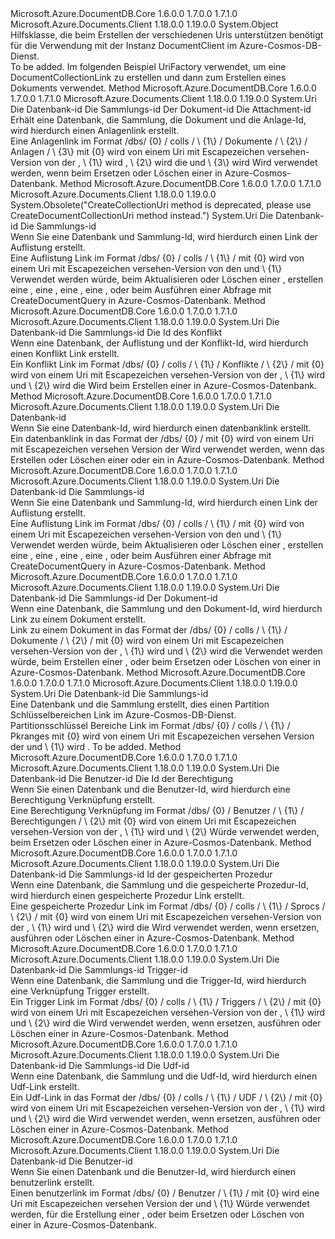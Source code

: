 <Type Name="UriFactory" FullName="Microsoft.Azure.Documents.Client.UriFactory">
  <TypeSignature Language="C#" Value="public static class UriFactory" />
  <TypeSignature Language="ILAsm" Value=".class public auto ansi abstract sealed beforefieldinit UriFactory extends System.Object" />
  <TypeSignature Language="DocId" Value="T:Microsoft.Azure.Documents.Client.UriFactory" />
  <TypeSignature Language="VB.NET" Value="Public Class UriFactory" />
  <TypeSignature Language="F#" Value="type UriFactory = class" />
  <AssemblyInfo>
    <AssemblyName>Microsoft.Azure.DocumentDB.Core</AssemblyName>
    <AssemblyVersion>1.6.0.0</AssemblyVersion>
    <AssemblyVersion>1.7.0.0</AssemblyVersion>
    <AssemblyVersion>1.7.1.0</AssemblyVersion>
  </AssemblyInfo>
  <AssemblyInfo>
    <AssemblyName>Microsoft.Azure.Documents.Client</AssemblyName>
    <AssemblyVersion>1.18.0.0</AssemblyVersion>
    <AssemblyVersion>1.19.0.0</AssemblyVersion>
  </AssemblyInfo>
  <Base>
    <BaseTypeName>System.Object</BaseTypeName>
  </Base>
  <Interfaces />
  <Docs>
    <summary>
            Hilfsklasse, die beim Erstellen der verschiedenen Uris unterstützen benötigt für die Verwendung mit der Instanz DocumentClient im Azure-Cosmos-DB-Dienst.
            </summary>
    <remarks>To be added.</remarks>
    <example>
            Im folgenden Beispiel UriFactory verwendet, um eine DocumentCollectionLink zu erstellen und dann zum Erstellen eines Dokuments verwendet.
            <code language="c#"><![CDATA[ 
            Uri collUri = UriFactory.CreateDocumentCollectionUri("MyDb", "MyCollection");
            var doc = await client.CreateDocumentAsync(collUri, new {id = "MyDoc"});
            ]]></code></example>
  </Docs>
  <Members>
    <Member MemberName="CreateAttachmentUri">
      <MemberSignature Language="C#" Value="public static Uri CreateAttachmentUri (string databaseId, string collectionId, string documentId, string attachmentId);" />
      <MemberSignature Language="ILAsm" Value=".method public static hidebysig class System.Uri CreateAttachmentUri(string databaseId, string collectionId, string documentId, string attachmentId) cil managed" />
      <MemberSignature Language="DocId" Value="M:Microsoft.Azure.Documents.Client.UriFactory.CreateAttachmentUri(System.String,System.String,System.String,System.String)" />
      <MemberSignature Language="VB.NET" Value="Public Shared Function CreateAttachmentUri (databaseId As String, collectionId As String, documentId As String, attachmentId As String) As Uri" />
      <MemberSignature Language="F#" Value="static member CreateAttachmentUri : string * string * string * string -&gt; Uri" Usage="Microsoft.Azure.Documents.Client.UriFactory.CreateAttachmentUri (databaseId, collectionId, documentId, attachmentId)" />
      <MemberType>Method</MemberType>
      <AssemblyInfo>
        <AssemblyName>Microsoft.Azure.DocumentDB.Core</AssemblyName>
        <AssemblyVersion>1.6.0.0</AssemblyVersion>
        <AssemblyVersion>1.7.0.0</AssemblyVersion>
        <AssemblyVersion>1.7.1.0</AssemblyVersion>
      </AssemblyInfo>
      <AssemblyInfo>
        <AssemblyName>Microsoft.Azure.Documents.Client</AssemblyName>
        <AssemblyVersion>1.18.0.0</AssemblyVersion>
        <AssemblyVersion>1.19.0.0</AssemblyVersion>
      </AssemblyInfo>
      <ReturnValue>
        <ReturnType>System.Uri</ReturnType>
      </ReturnValue>
      <Parameters>
        <Parameter Name="databaseId" Type="System.String" />
        <Parameter Name="collectionId" Type="System.String" />
        <Parameter Name="documentId" Type="System.String" />
        <Parameter Name="attachmentId" Type="System.String" />
      </Parameters>
      <Docs>
        <param name="databaseId">Die Datenbank-id</param>
        <param name="collectionId">Die Sammlungs-id</param>
        <param name="documentId">Der Dokument-id</param>
        <param name="attachmentId">Die Attachment-id</param>
        <summary>
            Erhält eine Datenbank, die Sammlung, die Dokument und die Anlage-Id, wird hierdurch einen Anlagenlink erstellt.
            </summary>
        <returns>
            Eine Anlagenlink im Format /dbs/ {0} / colls / \ {1\} / Dokumente / \ {2\} / Anlagen / \ {3\} mit {0} wird von einem Uri mit Escapezeichen versehen-Version von der <paramref name="databaseId" />, \ {1\} wird <paramref name="collectionId" />, \ {2\} wird die <paramref name="documentId" /> und \ {3\} wird<paramref name="attachmentId" /></returns>
        <remarks>Wird verwendet werden, wenn beim Ersetzen oder Löschen einer <see cref="T:Microsoft.Azure.Documents.Attachment" /> in Azure-Cosmos-Datenbank.</remarks>
        <altmember cref="M:System.Uri.EscapeUriString(System.String)" />
      </Docs>
    </Member>
    <Member MemberName="CreateCollectionUri">
      <MemberSignature Language="C#" Value="public static Uri CreateCollectionUri (string databaseId, string collectionId);" />
      <MemberSignature Language="ILAsm" Value=".method public static hidebysig class System.Uri CreateCollectionUri(string databaseId, string collectionId) cil managed" />
      <MemberSignature Language="DocId" Value="M:Microsoft.Azure.Documents.Client.UriFactory.CreateCollectionUri(System.String,System.String)" />
      <MemberSignature Language="VB.NET" Value="Public Shared Function CreateCollectionUri (databaseId As String, collectionId As String) As Uri" />
      <MemberSignature Language="F#" Value="static member CreateCollectionUri : string * string -&gt; Uri" Usage="Microsoft.Azure.Documents.Client.UriFactory.CreateCollectionUri (databaseId, collectionId)" />
      <MemberType>Method</MemberType>
      <AssemblyInfo>
        <AssemblyName>Microsoft.Azure.DocumentDB.Core</AssemblyName>
        <AssemblyVersion>1.6.0.0</AssemblyVersion>
        <AssemblyVersion>1.7.0.0</AssemblyVersion>
        <AssemblyVersion>1.7.1.0</AssemblyVersion>
      </AssemblyInfo>
      <AssemblyInfo>
        <AssemblyName>Microsoft.Azure.Documents.Client</AssemblyName>
        <AssemblyVersion>1.18.0.0</AssemblyVersion>
        <AssemblyVersion>1.19.0.0</AssemblyVersion>
      </AssemblyInfo>
      <Attributes>
        <Attribute>
          <AttributeName>System.Obsolete("CreateCollectionUri method is deprecated, please use CreateDocumentCollectionUri method instead.")</AttributeName>
        </Attribute>
      </Attributes>
      <ReturnValue>
        <ReturnType>System.Uri</ReturnType>
      </ReturnValue>
      <Parameters>
        <Parameter Name="databaseId" Type="System.String" />
        <Parameter Name="collectionId" Type="System.String" />
      </Parameters>
      <Docs>
        <param name="databaseId">Die Datenbank-id</param>
        <param name="collectionId">Die Sammlungs-id</param>
        <summary>
            Wenn Sie eine Datenbank und Sammlung-Id, wird hierdurch einen Link der Auflistung erstellt.
            </summary>
        <returns>
            Eine Auflistung Link im Format /dbs/ {0} / colls / \ {1\} / mit {0} wird von einem Uri mit Escapezeichen versehen-Version von den <paramref name="databaseId" /> und \ {1\}<paramref name="collectionId" /></returns>
        <remarks>Verwendet werden würde, beim Aktualisieren oder Löschen einer <see cref="T:Microsoft.Azure.Documents.DocumentCollection" />, erstellen eine <see cref="T:Microsoft.Azure.Documents.Document" />, eine <see cref="T:Microsoft.Azure.Documents.StoredProcedure" />, eine <see cref="T:Microsoft.Azure.Documents.Trigger" />, eine <see cref="T:Microsoft.Azure.Documents.UserDefinedFunction" />, oder beim Ausführen einer Abfrage mit CreateDocumentQuery in Azure-Cosmos-Datenbank.</remarks>
        <altmember cref="M:System.Uri.EscapeUriString(System.String)" />
      </Docs>
    </Member>
    <Member MemberName="CreateConflictUri">
      <MemberSignature Language="C#" Value="public static Uri CreateConflictUri (string databaseId, string collectionId, string conflictId);" />
      <MemberSignature Language="ILAsm" Value=".method public static hidebysig class System.Uri CreateConflictUri(string databaseId, string collectionId, string conflictId) cil managed" />
      <MemberSignature Language="DocId" Value="M:Microsoft.Azure.Documents.Client.UriFactory.CreateConflictUri(System.String,System.String,System.String)" />
      <MemberSignature Language="VB.NET" Value="Public Shared Function CreateConflictUri (databaseId As String, collectionId As String, conflictId As String) As Uri" />
      <MemberSignature Language="F#" Value="static member CreateConflictUri : string * string * string -&gt; Uri" Usage="Microsoft.Azure.Documents.Client.UriFactory.CreateConflictUri (databaseId, collectionId, conflictId)" />
      <MemberType>Method</MemberType>
      <AssemblyInfo>
        <AssemblyName>Microsoft.Azure.DocumentDB.Core</AssemblyName>
        <AssemblyVersion>1.6.0.0</AssemblyVersion>
        <AssemblyVersion>1.7.0.0</AssemblyVersion>
        <AssemblyVersion>1.7.1.0</AssemblyVersion>
      </AssemblyInfo>
      <AssemblyInfo>
        <AssemblyName>Microsoft.Azure.Documents.Client</AssemblyName>
        <AssemblyVersion>1.18.0.0</AssemblyVersion>
        <AssemblyVersion>1.19.0.0</AssemblyVersion>
      </AssemblyInfo>
      <ReturnValue>
        <ReturnType>System.Uri</ReturnType>
      </ReturnValue>
      <Parameters>
        <Parameter Name="databaseId" Type="System.String" />
        <Parameter Name="collectionId" Type="System.String" />
        <Parameter Name="conflictId" Type="System.String" />
      </Parameters>
      <Docs>
        <param name="databaseId">Die Datenbank-id</param>
        <param name="collectionId">Die Sammlungs-id</param>
        <param name="conflictId">Die Id des Konflikt</param>
        <summary>
            Wenn eine Datenbank, der Auflistung und der Konflikt-Id, wird hierdurch einen Konflikt Link erstellt.
            </summary>
        <returns>
            Ein Konflikt Link im Format /dbs/ {0} / colls / \ {1\} / Konflikte / \ {2\} / mit {0} wird von einem Uri mit Escapezeichen versehen-Version von der <paramref name="databaseId" />, \ {1\} wird <paramref name="collectionId" /> und \ {2\} wird die<paramref name="conflictId" /></returns>
        <remarks>Wird beim Erstellen einer <see cref="T:Microsoft.Azure.Documents.Conflict" /> in Azure-Cosmos-Datenbank.</remarks>
        <altmember cref="M:System.Uri.EscapeUriString(System.String)" />
      </Docs>
    </Member>
    <Member MemberName="CreateDatabaseUri">
      <MemberSignature Language="C#" Value="public static Uri CreateDatabaseUri (string databaseId);" />
      <MemberSignature Language="ILAsm" Value=".method public static hidebysig class System.Uri CreateDatabaseUri(string databaseId) cil managed" />
      <MemberSignature Language="DocId" Value="M:Microsoft.Azure.Documents.Client.UriFactory.CreateDatabaseUri(System.String)" />
      <MemberSignature Language="VB.NET" Value="Public Shared Function CreateDatabaseUri (databaseId As String) As Uri" />
      <MemberSignature Language="F#" Value="static member CreateDatabaseUri : string -&gt; Uri" Usage="Microsoft.Azure.Documents.Client.UriFactory.CreateDatabaseUri databaseId" />
      <MemberType>Method</MemberType>
      <AssemblyInfo>
        <AssemblyName>Microsoft.Azure.DocumentDB.Core</AssemblyName>
        <AssemblyVersion>1.6.0.0</AssemblyVersion>
        <AssemblyVersion>1.7.0.0</AssemblyVersion>
        <AssemblyVersion>1.7.1.0</AssemblyVersion>
      </AssemblyInfo>
      <AssemblyInfo>
        <AssemblyName>Microsoft.Azure.Documents.Client</AssemblyName>
        <AssemblyVersion>1.18.0.0</AssemblyVersion>
        <AssemblyVersion>1.19.0.0</AssemblyVersion>
      </AssemblyInfo>
      <ReturnValue>
        <ReturnType>System.Uri</ReturnType>
      </ReturnValue>
      <Parameters>
        <Parameter Name="databaseId" Type="System.String" />
      </Parameters>
      <Docs>
        <param name="databaseId">Die Datenbank-id</param>
        <summary>
            Wenn Sie eine Datenbank-Id, wird hierdurch einen datenbanklink erstellt.
            </summary>
        <returns>
            Ein datenbanklink in das Format der /dbs/ {0} / mit {0} wird von einem Uri mit Escapezeichen versehen Version der<paramref name="databaseId" /></returns>
        <remarks>Wird verwendet werden, wenn das Erstellen oder Löschen einer <see cref="T:Microsoft.Azure.Documents.DocumentCollection" /> oder ein <see cref="T:Microsoft.Azure.Documents.User" /> in Azure-Cosmos-Datenbank.</remarks>
        <altmember cref="M:System.Uri.EscapeUriString(System.String)" />
      </Docs>
    </Member>
    <Member MemberName="CreateDocumentCollectionUri">
      <MemberSignature Language="C#" Value="public static Uri CreateDocumentCollectionUri (string databaseId, string collectionId);" />
      <MemberSignature Language="ILAsm" Value=".method public static hidebysig class System.Uri CreateDocumentCollectionUri(string databaseId, string collectionId) cil managed" />
      <MemberSignature Language="DocId" Value="M:Microsoft.Azure.Documents.Client.UriFactory.CreateDocumentCollectionUri(System.String,System.String)" />
      <MemberSignature Language="VB.NET" Value="Public Shared Function CreateDocumentCollectionUri (databaseId As String, collectionId As String) As Uri" />
      <MemberSignature Language="F#" Value="static member CreateDocumentCollectionUri : string * string -&gt; Uri" Usage="Microsoft.Azure.Documents.Client.UriFactory.CreateDocumentCollectionUri (databaseId, collectionId)" />
      <MemberType>Method</MemberType>
      <AssemblyInfo>
        <AssemblyName>Microsoft.Azure.DocumentDB.Core</AssemblyName>
        <AssemblyVersion>1.6.0.0</AssemblyVersion>
        <AssemblyVersion>1.7.0.0</AssemblyVersion>
        <AssemblyVersion>1.7.1.0</AssemblyVersion>
      </AssemblyInfo>
      <AssemblyInfo>
        <AssemblyName>Microsoft.Azure.Documents.Client</AssemblyName>
        <AssemblyVersion>1.18.0.0</AssemblyVersion>
        <AssemblyVersion>1.19.0.0</AssemblyVersion>
      </AssemblyInfo>
      <ReturnValue>
        <ReturnType>System.Uri</ReturnType>
      </ReturnValue>
      <Parameters>
        <Parameter Name="databaseId" Type="System.String" />
        <Parameter Name="collectionId" Type="System.String" />
      </Parameters>
      <Docs>
        <param name="databaseId">Die Datenbank-id</param>
        <param name="collectionId">Die Sammlungs-id</param>
        <summary>
            Wenn Sie eine Datenbank und Sammlung-Id, wird hierdurch einen Link der Auflistung erstellt.
            </summary>
        <returns>
            Eine Auflistung Link im Format /dbs/ {0} / colls / \ {1\} / mit {0} wird von einem Uri mit Escapezeichen versehen-Version von den <paramref name="databaseId" /> und \ {1\}<paramref name="collectionId" /></returns>
        <remarks>Verwendet werden würde, beim Aktualisieren oder Löschen einer <see cref="T:Microsoft.Azure.Documents.DocumentCollection" />, erstellen eine <see cref="T:Microsoft.Azure.Documents.Document" />, eine <see cref="T:Microsoft.Azure.Documents.StoredProcedure" />, eine <see cref="T:Microsoft.Azure.Documents.Trigger" />, eine <see cref="T:Microsoft.Azure.Documents.UserDefinedFunction" />, oder beim Ausführen einer Abfrage mit CreateDocumentQuery in Azure-Cosmos-Datenbank.</remarks>
        <altmember cref="M:System.Uri.EscapeUriString(System.String)" />
      </Docs>
    </Member>
    <Member MemberName="CreateDocumentUri">
      <MemberSignature Language="C#" Value="public static Uri CreateDocumentUri (string databaseId, string collectionId, string documentId);" />
      <MemberSignature Language="ILAsm" Value=".method public static hidebysig class System.Uri CreateDocumentUri(string databaseId, string collectionId, string documentId) cil managed" />
      <MemberSignature Language="DocId" Value="M:Microsoft.Azure.Documents.Client.UriFactory.CreateDocumentUri(System.String,System.String,System.String)" />
      <MemberSignature Language="VB.NET" Value="Public Shared Function CreateDocumentUri (databaseId As String, collectionId As String, documentId As String) As Uri" />
      <MemberSignature Language="F#" Value="static member CreateDocumentUri : string * string * string -&gt; Uri" Usage="Microsoft.Azure.Documents.Client.UriFactory.CreateDocumentUri (databaseId, collectionId, documentId)" />
      <MemberType>Method</MemberType>
      <AssemblyInfo>
        <AssemblyName>Microsoft.Azure.DocumentDB.Core</AssemblyName>
        <AssemblyVersion>1.6.0.0</AssemblyVersion>
        <AssemblyVersion>1.7.0.0</AssemblyVersion>
        <AssemblyVersion>1.7.1.0</AssemblyVersion>
      </AssemblyInfo>
      <AssemblyInfo>
        <AssemblyName>Microsoft.Azure.Documents.Client</AssemblyName>
        <AssemblyVersion>1.18.0.0</AssemblyVersion>
        <AssemblyVersion>1.19.0.0</AssemblyVersion>
      </AssemblyInfo>
      <ReturnValue>
        <ReturnType>System.Uri</ReturnType>
      </ReturnValue>
      <Parameters>
        <Parameter Name="databaseId" Type="System.String" />
        <Parameter Name="collectionId" Type="System.String" />
        <Parameter Name="documentId" Type="System.String" />
      </Parameters>
      <Docs>
        <param name="databaseId">Die Datenbank-id</param>
        <param name="collectionId">Die Sammlungs-id</param>
        <param name="documentId">Der Dokument-id</param>
        <summary>
            Wenn eine Datenbank, die Sammlung und den Dokument-Id, wird hierdurch Link zu einem Dokument erstellt.
            </summary>
        <returns>
            Link zu einem Dokument in das Format der /dbs/ {0} / colls / \ {1\} / Dokumente / \ {2\} / mit {0} wird von einem Uri mit Escapezeichen versehen-Version von der <paramref name="databaseId" />, \ {1\} wird <paramref name="collectionId" /> und \ {2\} wird die<paramref name="documentId" /></returns>
        <remarks>Verwendet werden würde, beim Erstellen einer <see cref="T:Microsoft.Azure.Documents.Attachment" />, oder beim Ersetzen oder Löschen von einer <see cref="T:Microsoft.Azure.Documents.Document" /> in Azure-Cosmos-Datenbank.</remarks>
        <altmember cref="M:System.Uri.EscapeUriString(System.String)" />
      </Docs>
    </Member>
    <Member MemberName="CreatePartitionKeyRangesUri">
      <MemberSignature Language="C#" Value="public static Uri CreatePartitionKeyRangesUri (string databaseId, string collectionId);" />
      <MemberSignature Language="ILAsm" Value=".method public static hidebysig class System.Uri CreatePartitionKeyRangesUri(string databaseId, string collectionId) cil managed" />
      <MemberSignature Language="DocId" Value="M:Microsoft.Azure.Documents.Client.UriFactory.CreatePartitionKeyRangesUri(System.String,System.String)" />
      <MemberSignature Language="VB.NET" Value="Public Shared Function CreatePartitionKeyRangesUri (databaseId As String, collectionId As String) As Uri" />
      <MemberSignature Language="F#" Value="static member CreatePartitionKeyRangesUri : string * string -&gt; Uri" Usage="Microsoft.Azure.Documents.Client.UriFactory.CreatePartitionKeyRangesUri (databaseId, collectionId)" />
      <MemberType>Method</MemberType>
      <AssemblyInfo>
        <AssemblyName>Microsoft.Azure.DocumentDB.Core</AssemblyName>
        <AssemblyVersion>1.6.0.0</AssemblyVersion>
        <AssemblyVersion>1.7.0.0</AssemblyVersion>
        <AssemblyVersion>1.7.1.0</AssemblyVersion>
      </AssemblyInfo>
      <AssemblyInfo>
        <AssemblyName>Microsoft.Azure.Documents.Client</AssemblyName>
        <AssemblyVersion>1.18.0.0</AssemblyVersion>
        <AssemblyVersion>1.19.0.0</AssemblyVersion>
      </AssemblyInfo>
      <ReturnValue>
        <ReturnType>System.Uri</ReturnType>
      </ReturnValue>
      <Parameters>
        <Parameter Name="databaseId" Type="System.String" />
        <Parameter Name="collectionId" Type="System.String" />
      </Parameters>
      <Docs>
        <param name="databaseId">Die Datenbank-id</param>
        <param name="collectionId">Die Sammlungs-id</param>
        <summary>
            Eine Datenbank und die Sammlung erstellt, dies einen Partition Schlüsselbereichen Link im Azure-Cosmos-DB-Dienst.
            </summary>
        <returns>
            Partitionsschlüssel Bereiche Link im Format /dbs/ {0} / colls / \ {1\} / Pkranges mit {0} wird von einem Uri mit Escapezeichen versehen Version der <paramref name="databaseId" /> und \ {1\} wird <paramref name="collectionId" />.
            </returns>
        <remarks>To be added.</remarks>
        <altmember cref="M:System.Uri.EscapeUriString(System.String)" />
      </Docs>
    </Member>
    <Member MemberName="CreatePermissionUri">
      <MemberSignature Language="C#" Value="public static Uri CreatePermissionUri (string databaseId, string userId, string permissionId);" />
      <MemberSignature Language="ILAsm" Value=".method public static hidebysig class System.Uri CreatePermissionUri(string databaseId, string userId, string permissionId) cil managed" />
      <MemberSignature Language="DocId" Value="M:Microsoft.Azure.Documents.Client.UriFactory.CreatePermissionUri(System.String,System.String,System.String)" />
      <MemberSignature Language="VB.NET" Value="Public Shared Function CreatePermissionUri (databaseId As String, userId As String, permissionId As String) As Uri" />
      <MemberSignature Language="F#" Value="static member CreatePermissionUri : string * string * string -&gt; Uri" Usage="Microsoft.Azure.Documents.Client.UriFactory.CreatePermissionUri (databaseId, userId, permissionId)" />
      <MemberType>Method</MemberType>
      <AssemblyInfo>
        <AssemblyName>Microsoft.Azure.DocumentDB.Core</AssemblyName>
        <AssemblyVersion>1.6.0.0</AssemblyVersion>
        <AssemblyVersion>1.7.0.0</AssemblyVersion>
        <AssemblyVersion>1.7.1.0</AssemblyVersion>
      </AssemblyInfo>
      <AssemblyInfo>
        <AssemblyName>Microsoft.Azure.Documents.Client</AssemblyName>
        <AssemblyVersion>1.18.0.0</AssemblyVersion>
        <AssemblyVersion>1.19.0.0</AssemblyVersion>
      </AssemblyInfo>
      <ReturnValue>
        <ReturnType>System.Uri</ReturnType>
      </ReturnValue>
      <Parameters>
        <Parameter Name="databaseId" Type="System.String" />
        <Parameter Name="userId" Type="System.String" />
        <Parameter Name="permissionId" Type="System.String" />
      </Parameters>
      <Docs>
        <param name="databaseId">Die Datenbank-id</param>
        <param name="userId">Die Benutzer-id</param>
        <param name="permissionId">Die Id der Berechtigung</param>
        <summary>
            Wenn Sie einen Datenbank und die Benutzer-Id, wird hierdurch eine Berechtigung Verknüpfung erstellt.
            </summary>
        <returns>
            Eine Berechtigung Verknüpfung im Format /dbs/ {0} / Benutzer / \ {1\} / Berechtigungen / \ {2\} mit {0} wird von einem Uri mit Escapezeichen versehen-Version von der <paramref name="databaseId" />, \ {1\} wird <paramref name="userId" /> und \ {2\}<paramref name="permissionId" /></returns>
        <remarks>Würde verwendet werden, beim Ersetzen oder Löschen einer <see cref="T:Microsoft.Azure.Documents.Permission" /> in Azure-Cosmos-Datenbank.</remarks>
        <altmember cref="M:System.Uri.EscapeUriString(System.String)" />
      </Docs>
    </Member>
    <Member MemberName="CreateStoredProcedureUri">
      <MemberSignature Language="C#" Value="public static Uri CreateStoredProcedureUri (string databaseId, string collectionId, string storedProcedureId);" />
      <MemberSignature Language="ILAsm" Value=".method public static hidebysig class System.Uri CreateStoredProcedureUri(string databaseId, string collectionId, string storedProcedureId) cil managed" />
      <MemberSignature Language="DocId" Value="M:Microsoft.Azure.Documents.Client.UriFactory.CreateStoredProcedureUri(System.String,System.String,System.String)" />
      <MemberSignature Language="VB.NET" Value="Public Shared Function CreateStoredProcedureUri (databaseId As String, collectionId As String, storedProcedureId As String) As Uri" />
      <MemberSignature Language="F#" Value="static member CreateStoredProcedureUri : string * string * string -&gt; Uri" Usage="Microsoft.Azure.Documents.Client.UriFactory.CreateStoredProcedureUri (databaseId, collectionId, storedProcedureId)" />
      <MemberType>Method</MemberType>
      <AssemblyInfo>
        <AssemblyName>Microsoft.Azure.DocumentDB.Core</AssemblyName>
        <AssemblyVersion>1.6.0.0</AssemblyVersion>
        <AssemblyVersion>1.7.0.0</AssemblyVersion>
        <AssemblyVersion>1.7.1.0</AssemblyVersion>
      </AssemblyInfo>
      <AssemblyInfo>
        <AssemblyName>Microsoft.Azure.Documents.Client</AssemblyName>
        <AssemblyVersion>1.18.0.0</AssemblyVersion>
        <AssemblyVersion>1.19.0.0</AssemblyVersion>
      </AssemblyInfo>
      <ReturnValue>
        <ReturnType>System.Uri</ReturnType>
      </ReturnValue>
      <Parameters>
        <Parameter Name="databaseId" Type="System.String" />
        <Parameter Name="collectionId" Type="System.String" />
        <Parameter Name="storedProcedureId" Type="System.String" />
      </Parameters>
      <Docs>
        <param name="databaseId">Die Datenbank-id</param>
        <param name="collectionId">Die Sammlungs-id</param>
        <param name="storedProcedureId">Id der gespeicherten Prozedur</param>
        <summary>
            Wenn eine Datenbank, die Sammlung und die gespeicherte Prozedur-Id, wird hierdurch einen gespeicherte Prozedur Link erstellt.
            </summary>
        <returns>
            Eine gespeicherte Prozedur Link im Format /dbs/ {0} / colls / \ {1\} / Sprocs / \ {2\} / mit {0} wird von einem Uri mit Escapezeichen versehen-Version von der <paramref name="databaseId" />, \ {1\} wird <paramref name="collectionId" /> und \ {2\} wird die<paramref name="storedProcedureId" /></returns>
        <remarks>Wird verwendet werden, wenn ersetzen, ausführen oder Löschen einer <see cref="T:Microsoft.Azure.Documents.StoredProcedure" /> in Azure-Cosmos-Datenbank.</remarks>
        <altmember cref="M:System.Uri.EscapeUriString(System.String)" />
      </Docs>
    </Member>
    <Member MemberName="CreateTriggerUri">
      <MemberSignature Language="C#" Value="public static Uri CreateTriggerUri (string databaseId, string collectionId, string triggerId);" />
      <MemberSignature Language="ILAsm" Value=".method public static hidebysig class System.Uri CreateTriggerUri(string databaseId, string collectionId, string triggerId) cil managed" />
      <MemberSignature Language="DocId" Value="M:Microsoft.Azure.Documents.Client.UriFactory.CreateTriggerUri(System.String,System.String,System.String)" />
      <MemberSignature Language="VB.NET" Value="Public Shared Function CreateTriggerUri (databaseId As String, collectionId As String, triggerId As String) As Uri" />
      <MemberSignature Language="F#" Value="static member CreateTriggerUri : string * string * string -&gt; Uri" Usage="Microsoft.Azure.Documents.Client.UriFactory.CreateTriggerUri (databaseId, collectionId, triggerId)" />
      <MemberType>Method</MemberType>
      <AssemblyInfo>
        <AssemblyName>Microsoft.Azure.DocumentDB.Core</AssemblyName>
        <AssemblyVersion>1.6.0.0</AssemblyVersion>
        <AssemblyVersion>1.7.0.0</AssemblyVersion>
        <AssemblyVersion>1.7.1.0</AssemblyVersion>
      </AssemblyInfo>
      <AssemblyInfo>
        <AssemblyName>Microsoft.Azure.Documents.Client</AssemblyName>
        <AssemblyVersion>1.18.0.0</AssemblyVersion>
        <AssemblyVersion>1.19.0.0</AssemblyVersion>
      </AssemblyInfo>
      <ReturnValue>
        <ReturnType>System.Uri</ReturnType>
      </ReturnValue>
      <Parameters>
        <Parameter Name="databaseId" Type="System.String" />
        <Parameter Name="collectionId" Type="System.String" />
        <Parameter Name="triggerId" Type="System.String" />
      </Parameters>
      <Docs>
        <param name="databaseId">Die Datenbank-id</param>
        <param name="collectionId">Die Sammlungs-id</param>
        <param name="triggerId">Trigger-id</param>
        <summary>
            Wenn eine Datenbank, die Sammlung und die Trigger-Id, wird hierdurch eine Verknüpfung Trigger erstellt.
            </summary>
        <returns>
            Ein Trigger Link im Format /dbs/ {0} / colls / \ {1\} / Triggers / \ {2\} / mit {0} wird von einem Uri mit Escapezeichen versehen-Version von der <paramref name="databaseId" />, \ {1\} wird <paramref name="collectionId" /> und \ {2\} wird die<paramref name="triggerId" /></returns>
        <remarks>Wird verwendet werden, wenn ersetzen, ausführen oder Löschen einer <see cref="T:Microsoft.Azure.Documents.Trigger" /> in Azure-Cosmos-Datenbank.</remarks>
        <altmember cref="M:System.Uri.EscapeUriString(System.String)" />
      </Docs>
    </Member>
    <Member MemberName="CreateUserDefinedFunctionUri">
      <MemberSignature Language="C#" Value="public static Uri CreateUserDefinedFunctionUri (string databaseId, string collectionId, string udfId);" />
      <MemberSignature Language="ILAsm" Value=".method public static hidebysig class System.Uri CreateUserDefinedFunctionUri(string databaseId, string collectionId, string udfId) cil managed" />
      <MemberSignature Language="DocId" Value="M:Microsoft.Azure.Documents.Client.UriFactory.CreateUserDefinedFunctionUri(System.String,System.String,System.String)" />
      <MemberSignature Language="VB.NET" Value="Public Shared Function CreateUserDefinedFunctionUri (databaseId As String, collectionId As String, udfId As String) As Uri" />
      <MemberSignature Language="F#" Value="static member CreateUserDefinedFunctionUri : string * string * string -&gt; Uri" Usage="Microsoft.Azure.Documents.Client.UriFactory.CreateUserDefinedFunctionUri (databaseId, collectionId, udfId)" />
      <MemberType>Method</MemberType>
      <AssemblyInfo>
        <AssemblyName>Microsoft.Azure.DocumentDB.Core</AssemblyName>
        <AssemblyVersion>1.6.0.0</AssemblyVersion>
        <AssemblyVersion>1.7.0.0</AssemblyVersion>
        <AssemblyVersion>1.7.1.0</AssemblyVersion>
      </AssemblyInfo>
      <AssemblyInfo>
        <AssemblyName>Microsoft.Azure.Documents.Client</AssemblyName>
        <AssemblyVersion>1.18.0.0</AssemblyVersion>
        <AssemblyVersion>1.19.0.0</AssemblyVersion>
      </AssemblyInfo>
      <ReturnValue>
        <ReturnType>System.Uri</ReturnType>
      </ReturnValue>
      <Parameters>
        <Parameter Name="databaseId" Type="System.String" />
        <Parameter Name="collectionId" Type="System.String" />
        <Parameter Name="udfId" Type="System.String" />
      </Parameters>
      <Docs>
        <param name="databaseId">Die Datenbank-id</param>
        <param name="collectionId">Die Sammlungs-id</param>
        <param name="udfId">Die Udf-id</param>
        <summary>
            Wenn eine Datenbank, die Sammlung und die Udf-Id, wird hierdurch einen Udf-Link erstellt.
            </summary>
        <returns>
            Ein Udf-Link in das Format der /dbs/ {0} / colls / \ {1\} / UDF / \ {2\} / mit {0} wird von einem Uri mit Escapezeichen versehen-Version von der <paramref name="databaseId" />, \ {1\} wird <paramref name="collectionId" /> und \ {2\} wird die<paramref name="udfId" /></returns>
        <remarks>Wird verwendet werden, wenn ersetzen, ausführen oder Löschen einer <see cref="T:Microsoft.Azure.Documents.UserDefinedFunction" /> in Azure-Cosmos-Datenbank.</remarks>
        <altmember cref="M:System.Uri.EscapeUriString(System.String)" />
      </Docs>
    </Member>
    <Member MemberName="CreateUserUri">
      <MemberSignature Language="C#" Value="public static Uri CreateUserUri (string databaseId, string userId);" />
      <MemberSignature Language="ILAsm" Value=".method public static hidebysig class System.Uri CreateUserUri(string databaseId, string userId) cil managed" />
      <MemberSignature Language="DocId" Value="M:Microsoft.Azure.Documents.Client.UriFactory.CreateUserUri(System.String,System.String)" />
      <MemberSignature Language="VB.NET" Value="Public Shared Function CreateUserUri (databaseId As String, userId As String) As Uri" />
      <MemberSignature Language="F#" Value="static member CreateUserUri : string * string -&gt; Uri" Usage="Microsoft.Azure.Documents.Client.UriFactory.CreateUserUri (databaseId, userId)" />
      <MemberType>Method</MemberType>
      <AssemblyInfo>
        <AssemblyName>Microsoft.Azure.DocumentDB.Core</AssemblyName>
        <AssemblyVersion>1.6.0.0</AssemblyVersion>
        <AssemblyVersion>1.7.0.0</AssemblyVersion>
        <AssemblyVersion>1.7.1.0</AssemblyVersion>
      </AssemblyInfo>
      <AssemblyInfo>
        <AssemblyName>Microsoft.Azure.Documents.Client</AssemblyName>
        <AssemblyVersion>1.18.0.0</AssemblyVersion>
        <AssemblyVersion>1.19.0.0</AssemblyVersion>
      </AssemblyInfo>
      <ReturnValue>
        <ReturnType>System.Uri</ReturnType>
      </ReturnValue>
      <Parameters>
        <Parameter Name="databaseId" Type="System.String" />
        <Parameter Name="userId" Type="System.String" />
      </Parameters>
      <Docs>
        <param name="databaseId">Die Datenbank-id</param>
        <param name="userId">Die Benutzer-id</param>
        <summary>
            Wenn Sie einen Datenbank und die Benutzer-Id, wird hierdurch einen benutzerlink erstellt.
            </summary>
        <returns>
            Einen benutzerlink im Format /dbs/ {0} / Benutzer / \ {1\} / mit {0} wird eine Uri mit Escapezeichen versehen Version der <paramref name="databaseId" /> und \ {1\}<paramref name="userId" /></returns>
        <remarks>Würde verwendet werden, für die Erstellung einer <see cref="T:Microsoft.Azure.Documents.Permission" />, oder beim Ersetzen oder Löschen von einer <see cref="T:Microsoft.Azure.Documents.User" /> in Azure-Cosmos-Datenbank.</remarks>
        <altmember cref="M:System.Uri.EscapeUriString(System.String)" />
      </Docs>
    </Member>
  </Members>
</Type>